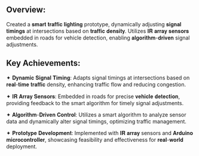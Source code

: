 ## Overview:
Created a 𝐬𝐦𝐚𝐫𝐭 𝐭𝐫𝐚𝐟𝐟𝐢𝐜 𝐥𝐢𝐠𝐡𝐭𝐢𝐧𝐠 prototype, dynamically adjusting 𝐬𝐢𝐠𝐧𝐚𝐥 𝐭𝐢𝐦𝐢𝐧𝐠𝐬 at intersections based on 𝐭𝐫𝐚𝐟𝐟𝐢𝐜 𝐝𝐞𝐧𝐬𝐢𝐭𝐲. Utilizes 𝐈𝐑 𝐚𝐫𝐫𝐚𝐲 𝐬𝐞𝐧𝐬𝐨𝐫𝐬 embedded in roads for vehicle detection, enabling 𝐚𝐥𝐠𝐨𝐫𝐢𝐭𝐡𝐦-𝐝𝐫𝐢𝐯𝐞𝐧 signal adjustments.

## Key Achievements:
✦ 𝐃𝐲𝐧𝐚𝐦𝐢𝐜 𝐒𝐢𝐠𝐧𝐚𝐥 𝐓𝐢𝐦𝐢𝐧𝐠:
Adapts signal timings at intersections based on 𝐫𝐞𝐚𝐥-𝐭𝐢𝐦𝐞 𝐭𝐫𝐚𝐟𝐟𝐢𝐜 density, enhancing traffic flow and reducing congestion.

✦ 𝐈𝐑 𝐀𝐫𝐫𝐚𝐲 𝐒𝐞𝐧𝐬𝐨𝐫𝐬:
Embedded in roads for precise 𝐯𝐞𝐡𝐢𝐜𝐥𝐞 𝐝𝐞𝐭𝐞𝐜𝐭𝐢𝐨𝐧, providing feedback to the smart algorithm for timely signal adjustments.

✦ 𝐀𝐥𝐠𝐨𝐫𝐢𝐭𝐡𝐦-𝐃𝐫𝐢𝐯𝐞𝐧 𝐂𝐨𝐧𝐭𝐫𝐨𝐥:
Utilizes a smart algorithm to analyze sensor data and dynamically alter signal timings, optimizing traffic management.

✦ 𝐏𝐫𝐨𝐭𝐨𝐭𝐲𝐩𝐞 𝐃𝐞𝐯𝐞𝐥𝐨𝐩𝐦𝐞𝐧𝐭:
Implemented with 𝐈𝐑 𝐚𝐫𝐫𝐚𝐲 sensors and 𝐀𝐫𝐝𝐮𝐢𝐧𝐨 𝐦𝐢𝐜𝐫𝐨𝐜𝐨𝐧𝐭𝐫𝐨𝐥𝐥𝐞𝐫, showcasing feasibility and effectiveness for 𝐫𝐞𝐚𝐥-𝐰𝐨𝐫𝐥𝐝 deployment.
